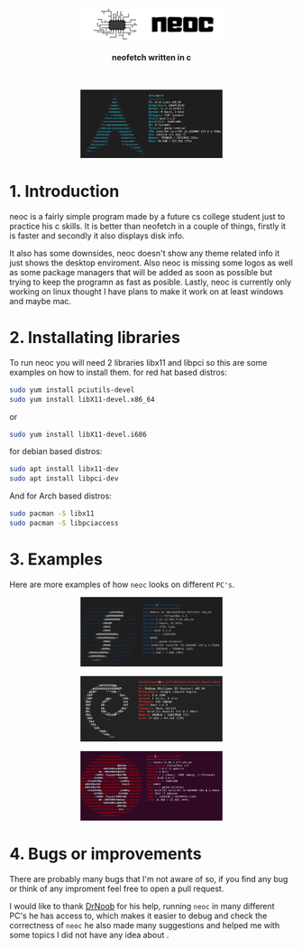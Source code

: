 <p align="center"><img width=50% src="./pics/neoc.png"></p>

<div align="center">
<h4 align="center">neofetch written in c</h4>

&nbsp;

<p align="center"><img width=50% src="./pics/example.png"></p>



</div>

# 1. Introduction
neoc is a fairly simple program made by a future cs college student just to practice his c skills. It is better than neofetch in a couple of things, firstly it is faster and secondly it also displays disk info.

It also has some downsides, neoc doesn't show any theme related info it just shows the desktop enviroment. Also neoc is missing some logos as well as some package managers that will be added as soon as possible but trying to keep the programn as fast as posible. Lastly, neoc is currently only working on linux thought I have plans to make it work on at least windows and maybe mac.

# 2. Installating libraries
To run neoc you will need 2 libraries libx11 and libpci so this are some examples on how to install them.
for red hat based distros:

  ```bash
  sudo yum install pciutils-devel
  sudo yum install libX11-devel.x86_64
  ```
  or
  ```bash
  sudo yum install libX11-devel.i686
  ```
for debian based distros:
  ```bash
  sudo apt install libx11-dev
  sudo apt install libpci-dev
  ```
And for Arch based distros:

  ```bash
  sudo pacman -S libx11
  sudo pacman -S libpciaccess
  ```

# 3. Examples
Here are more examples of how `neoc` looks on different `PC's`.

<p align="center"><img width=50% src="./pics/fedora.png"></p>

<p align="center"><img width=50% src="./pics/cloud.png"></p>

<p align="center"><img width=50% src="./pics/ubuntu.png"></p>


# 4. Bugs or improvements
There are probably many bugs that I'm not aware of so, if you find any bug or think of any improment feel free to open a pull request.

I would like to thank [DrNoob](https://github.com/Dr-Noob) for his help, running `neoc` in many different PC's he has access to, which makes it easier to debug and check the correctness of `neoc` he also made many suggestions and helped me with some topics I did not have any idea about .
